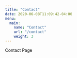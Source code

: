 ```yaml
---
title: "Contact"
date: 2020-06-08T11:09:42-04:00
menu:
  main:
    name: "Contact"
    url: "/contact"
    weight: 3
---
```


Contact Page
